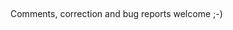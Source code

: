 <style>
  .area {
    fill: steelblue;
    clip-path: url(#clip);
  }

  .zoom {
    cursor: move;
    fill: none;
    pointer-events: all;
  }

  .legend, .activateAll {
    font-size: 12px;
  }

  .legend rect, #activateAllRect {
    cursor: pointer;                                              
    stroke-width: 2;
  }

  rect.disabled {                                                 
    fill: transparent !important;                                 
  }
</style>
<script type="text/javascript" src="d3.v4.min.js"></script>
<center>
  <svg width="1080" height="700"></svg>
</center>
<script type="text/javascript" src="MessengerViewer.js"></script>

Comments, correction and bug reports welcome ;-)